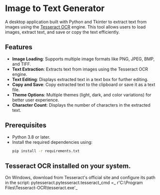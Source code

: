 # Image to Text Generator

A desktop application built with Python and Tkinter to extract text from images using the [Tesseract OCR](https://github.com/tesseract-ocr/tesseract) engine. This tool allows users to load images, extract text, and save or copy the text efficiently.

## Features
- **Image Loading**: Supports multiple image formats like PNG, JPEG, BMP, and TIFF.
- **Text Extraction**: Extracts text from images using the Tesseract OCR engine.
- **Text Editing**: Displays extracted text in a text box for further editing.
- **Copy and Save**: Copy extracted text to the clipboard or save it as a text file.
- **Theme Options**: Multiple themes (light, dark, and color variations) for better user experience.
- **Character Count**: Displays the number of characters in the extracted text.

## Prerequisites
- Python 3.8 or later.
- Install the required dependencies using:
  ```bash
  pip install -r requirements.txt

## Tesseract OCR installed on your system.
On Windows, download from Tesseract's official site and configure its path in the script:
pytesseract.pytesseract.tesseract_cmd =_ r'C:\Program Files\Tesseract-OCR\tesseract.exe'_
